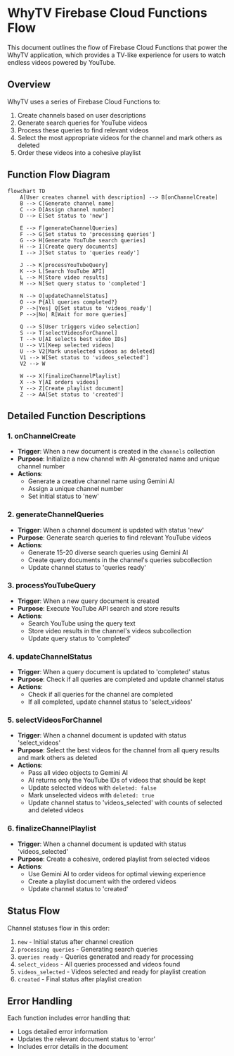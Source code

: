 # WhyTV Firebase Cloud Functions Flow

This document outlines the flow of Firebase Cloud Functions that power the WhyTV application, which provides a TV-like experience for users to watch endless videos powered by YouTube.

## Overview

WhyTV uses a series of Firebase Cloud Functions to:
1. Create channels based on user descriptions
2. Generate search queries for YouTube videos
3. Process these queries to find relevant videos
4. Select the most appropriate videos for the channel and mark others as deleted
5. Order these videos into a cohesive playlist

## Function Flow Diagram

```mermaid
flowchart TD
    A[User creates channel with description] --> B[onChannelCreate]
    B --> C[Generate channel name]
    C --> D[Assign channel number]
    D --> E[Set status to 'new']
    
    E --> F[generateChannelQueries]
    F --> G[Set status to 'processing queries']
    G --> H[Generate YouTube search queries]
    H --> I[Create query documents]
    I --> J[Set status to 'queries ready']
    
    J --> K[processYouTubeQuery]
    K --> L[Search YouTube API]
    L --> M[Store video results]
    M --> N[Set query status to 'completed']
    
    N --> O[updateChannelStatus]
    O --> P{All queries completed?}
    P -->|Yes| Q[Set status to 'videos_ready']
    P -->|No| R[Wait for more queries]
    
    Q --> S[User triggers video selection]
    S --> T[selectVideosForChannel]
    T --> U[AI selects best video IDs]
    U --> V1[Keep selected videos]
    U --> V2[Mark unselected videos as deleted]
    V1 --> W[Set status to 'videos_selected']
    V2 --> W
    
    W --> X[finalizeChannelPlaylist]
    X --> Y[AI orders videos]
    Y --> Z[Create playlist document]
    Z --> AA[Set status to 'created']
```

## Detailed Function Descriptions

### 1. onChannelCreate
- **Trigger**: When a new document is created in the `channels` collection
- **Purpose**: Initialize a new channel with AI-generated name and unique channel number
- **Actions**:
  - Generate a creative channel name using Gemini AI
  - Assign a unique channel number
  - Set initial status to 'new'

### 2. generateChannelQueries
- **Trigger**: When a channel document is updated with status 'new'
- **Purpose**: Generate search queries to find relevant YouTube videos
- **Actions**:
  - Generate 15-20 diverse search queries using Gemini AI
  - Create query documents in the channel's queries subcollection
  - Update channel status to 'queries ready'

### 3. processYouTubeQuery
- **Trigger**: When a new query document is created
- **Purpose**: Execute YouTube API search and store results
- **Actions**:
  - Search YouTube using the query text
  - Store video results in the channel's videos subcollection
  - Update query status to 'completed'

### 4. updateChannelStatus
- **Trigger**: When a query document is updated to 'completed' status
- **Purpose**: Check if all queries are completed and update channel status
- **Actions**:
  - Check if all queries for the channel are completed
  - If all completed, update channel status to 'select_videos'

### 5. selectVideosForChannel
- **Trigger**: When a channel document is updated with status 'select_videos'
- **Purpose**: Select the best videos for the channel from all query results and mark others as deleted
- **Actions**:
  - Pass all video objects to Gemini AI
  - AI returns only the YouTube IDs of videos that should be kept
  - Update selected videos with `deleted: false`
  - Mark unselected videos with `deleted: true`
  - Update channel status to 'videos_selected' with counts of selected and deleted videos

### 6. finalizeChannelPlaylist
- **Trigger**: When a channel document is updated with status 'videos_selected'
- **Purpose**: Create a cohesive, ordered playlist from selected videos
- **Actions**:
  - Use Gemini AI to order videos for optimal viewing experience
  - Create a playlist document with the ordered videos
  - Update channel status to 'created'

## Status Flow

Channel statuses flow in this order:
1. `new` - Initial status after channel creation
2. `processing queries` - Generating search queries
3. `queries ready` - Queries generated and ready for processing
5. `select_videos` - All queries processed and videos found
6. `videos_selected` - Videos selected and ready for playlist creation
7. `created` - Final status after playlist creation

## Error Handling

Each function includes error handling that:
- Logs detailed error information
- Updates the relevant document status to 'error'
- Includes error details in the document 
